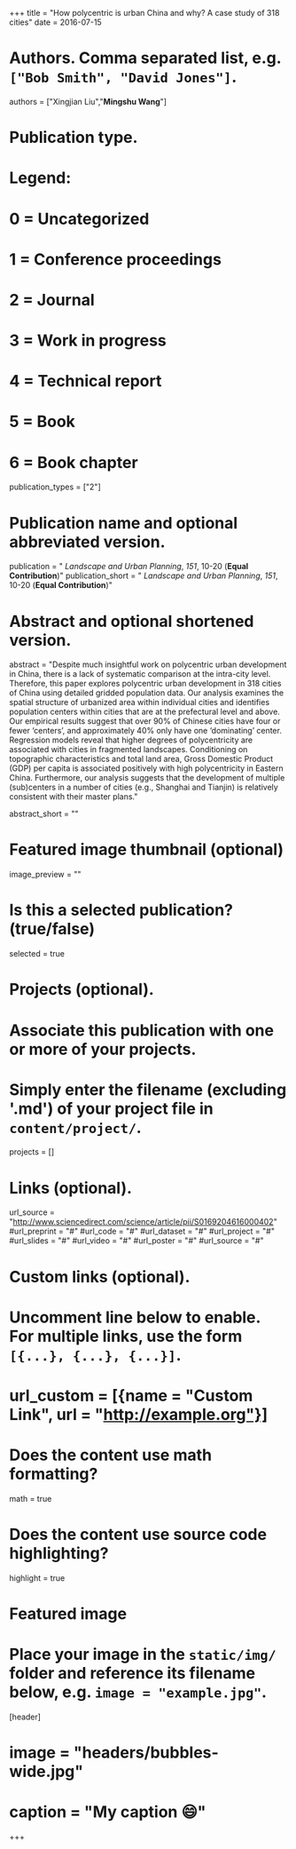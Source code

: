+++
title = "How polycentric is urban China and why? A case study of 318 cities"
date = 2016-07-15

# Authors. Comma separated list, e.g. `["Bob Smith", "David Jones"]`.
authors = ["Xingjian Liu","**Mingshu Wang**"]

# Publication type.
# Legend:
# 0 = Uncategorized
# 1 = Conference proceedings
# 2 = Journal
# 3 = Work in progress
# 4 = Technical report
# 5 = Book
# 6 = Book chapter
publication_types = ["2"]

# Publication name and optional abbreviated version.
publication = " *Landscape and Urban Planning*, *151*, 10-20 (**Equal Contribution**)"
publication_short = " *Landscape and Urban Planning*, *151*, 10-20 (**Equal Contribution**)"

# Abstract and optional shortened version.
abstract = "Despite much insightful work on polycentric urban development in China, there is a lack of systematic comparison at the intra-city level. Therefore, this paper explores polycentric urban development in 318 cities of China using detailed gridded population data. Our analysis examines the spatial structure of urbanized area within individual cities and identifies population centers within cities that are at the prefectural level and above. Our empirical results suggest that over 90% of Chinese cities have four or fewer ‘centers’, and approximately 40% only have one ‘dominating’ center. Regression models reveal that higher degrees of polycentricity are associated with cities in fragmented landscapes. Conditioning on topographic characteristics and total land area, Gross Domestic Product (GDP) per capita is associated positively with high polycentricity in Eastern China. Furthermore, our analysis suggests that the development of multiple (sub)centers in a number of cities (e.g., Shanghai and Tianjin) is relatively consistent with their master plans."

abstract_short = ""

# Featured image thumbnail (optional)
image_preview = ""

# Is this a selected publication? (true/false)
selected = true

# Projects (optional).
#   Associate this publication with one or more of your projects.
#   Simply enter the filename (excluding '.md') of your project file in `content/project/`.

projects = []

# Links (optional).
url_source = "http://www.sciencedirect.com/science/article/pii/S0169204616000402"
#url_preprint = "#"
#url_code = "#"
#url_dataset = "#"
#url_project = "#"
#url_slides = "#"
#url_video = "#"
#url_poster = "#"
#url_source = "#"

# Custom links (optional).
#   Uncomment line below to enable. For multiple links, use the form `[{...}, {...}, {...}]`.
# url_custom = [{name = "Custom Link", url = "http://example.org"}]

# Does the content use math formatting?
math = true

# Does the content use source code highlighting?
highlight = true

# Featured image
# Place your image in the `static/img/` folder and reference its filename below, e.g. `image = "example.jpg"`.
[header]
# image = "headers/bubbles-wide.jpg"
# caption = "My caption :smile:"

+++

